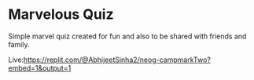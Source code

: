 # Marvelous Quiz

Simple marvel quiz created for fun and also to be shared with friends and family.

Live:https://replit.com/@AbhijeetSinha2/neog-campmarkTwo?embed=1&output=1
